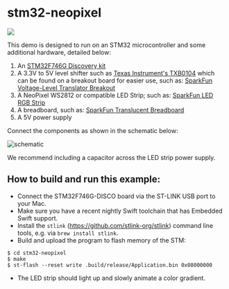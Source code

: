 # stm32-neopixel

<img src="https://github.com/apple/swift-embedded-examples/assets/1186214/9c5d8f74-f8aa-4632-831e-212a3e35e75a">

This demo is designed to run on an STM32 microcontroller and some additional hardware, detailed below:

1. An [STM32F746G Discovery kit](https://www.st.com/en/evaluation-tools/32f746gdiscovery.html)
2. A 3.3V to 5V level shifter such as [Texas Instrument's TXB0104](https://www.ti.com/lit/ds/symlink/txb0104.pdf) which can be found on a breakout board for easier use, such as: [SparkFun Voltage-Level Translator Breakout](https://www.sparkfun.com/products/11771)
3. A NeoPixel WS2812 or compatible LED Strip; such as: [SparkFun LED RGB Strip](https://www.sparkfun.com/products/15205)
4. A breadboard, such as: [SparkFun Translucent Breadboard](https://www.sparkfun.com/products/9567)
5. A 5V power supply

Connect the components as shown in the schematic below:

![schematic](./schematic.png)

We recommend including a capacitor across the LED strip power supply.

## How to build and run this example:

- Connect the STM32F746G-DISCO board via the ST-LINK USB port to your Mac.
- Make sure you have a recent nightly Swift toolchain that has Embedded Swift support.
- Install the `stlink` (https://github.com/stlink-org/stlink) command line tools, e.g. via `brew install stlink`.
- Build and upload the program to flash memory of the STM:
```console
$ cd stm32-neopixel
$ make
$ st-flash --reset write .build/release/Application.bin 0x08000000
```
- The LED strip should light up and slowly animate a color gradient.
